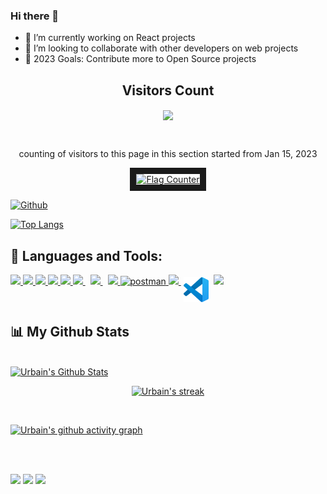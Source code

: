 ### Hi there 👋

<!--
**urbain32/urbain32** is a ✨ _special_ ✨ repository because its `README.md` (this file) appears on your GitHub profile.

Here are some ideas to get you started:

- 🔭 I’m currently working on ...
- 🌱 I’m currently learning ...
- 👯 I’m looking to collaborate on ...
- 🤔 I’m looking for help with ...
- 💬 Ask me about ...
- 📫 How to reach me: ...
- 😄 Pronouns: ...
- ⚡ Fun fact: ...
-->

- 🌱 I’m currently working on React projects
- 👯 I’m looking to collaborate with other developers on web projects
- 🥅 2023 Goals: Contribute more to Open Source projects

<!-- ![](https://visitor-badge.laobi.icu/badge?page_id=urbain32.urbain32) -->
<!-- START Visitor Count -->
<div align="center">
<h2 align="centre">Visitors Count</h2>  
<p align="center"><img align="center" src="https://profile-counter.glitch.me/{urbain32}/count.svg" /></p> 
<br>
</div>

<div align="center">
<p align="center">counting of visitors to this page in this section started from Jan 15, 2023</p>
<a href="https://info.flagcounter.com/CHgw"><img src="https://s11.flagcounter.com/count2/CHgw/bg_FFFFFF/txt_000000/border_CCCCCC/columns_2/maxflags_10/viewers_0/labels_0/pageviews_0/flags_0/percent_0/" alt="Flag Counter" border="10"></a>
</div>	  
	  
<!-- <p align="center">
<img align="" height='120px' src="https://github.com/urbain32/urbain32/blob/main/assets/Geometric%20White.gif" /><img align="" height='120px' src="https://raw.githubusercontent.com/urbain32/urbain32/master/matrix.svg" /><img align="" height='120px' src="https://github.com/urbain32/urbain32/blob/main/assets/Geometric%20White.gif" />
</p> -->
<!-- <img src="https://raw.githubusercontent.com/andreasbm/readme/master/assets/lines/rainbow.png" width="1000"> -->
<!-- End Visitor Count -->

[![Github](https://img.shields.io/github/followers/urbain32?label=Follow&style=social)](https://github.com/urbain32)

[![Top Langs](https://github-readme-stats.vercel.app/api/top-langs/?username=urbain32&langs_count=20&layout=compact&theme=react&hide_border=true&bg_color=0D1117)](https://github.com/urbain32/github-readme-stats)
<!-- 
[![willianrod's wakatime stats](https://github-readme-stats.vercel.app/api/wakatime?username=urbain32&layout=compact&theme=react&hide_border=true&bg_color=0D1117)](https://github.com/urbain32/github-readme-stats) -->

## 🚀 Languages and Tools:

<p align="left"> 
    <!-- <a href="https://www.java.com" target="_blank"> <img src="https://img.icons8.com/color/48/000000/java-coffee-cup-logo.png"/> </a> -->
    <a href="https://reactjs.org/" target="_blank"> <img src="https://img.icons8.com/color/48/000000/react-native.png"/> </a>
<!--     <a href="https://spring.io/projects/spring-boot" target="_blank"> <img src="https://img.icons8.com/color/48/000000/spring-logo.png"/> </a>  -->
    <a href="https://developer.mozilla.org/en-US/docs/Web/JavaScript" target="_blank"> <img src="https://img.icons8.com/color/48/000000/javascript.png"/> 
    <a href="https://www.w3.org/html/" target="_blank"> <img src="https://img.icons8.com/color/48/000000/html-5.png"/> </a> 
    <a href="https://www.w3schools.com/css/" target="_blank"> <img src="https://img.icons8.com/color/48/000000/css3.png"/> </a> 
<!--     <a href="https://getbootstrap.com" target="_blank"> <img src="https://img.icons8.com/color/48/000000/bootstrap.png"/> </a>  -->
    <a href="https://www.python.org" target="_blank"> <img src="https://img.icons8.com/color/48/000000/python.png"/> </a> 
    <a style="padding-right:8px;" href="https://nodejs.org" target="_blank"> <img src="https://img.icons8.com/color/48/000000/nodejs.png"/> </a> 
    <a style="padding-right:8px;" href="https://www.mysql.com/" target="_blank"> <img src="https://img.icons8.com/fluent/50/000000/mysql-logo.png"/> </a>
    <!-- <a href="https://www.mongodb.com/" target="_blank"> <img src="https://raw.githubusercontent.com/devicons/devicon/master/icons/mongodb/mongodb-original-wordmark.svg" alt="mongodb" width="48" height="48"/> </a>  -->
     <a href="https://firebase.google.com/" target="_blank"> <img src="https://img.icons8.com/color/48/000000/firebase.png"/> </a>
    <a href="https://postman.com" target="_blank"> <img src="https://www.vectorlogo.zone/logos/getpostman/getpostman-icon.svg" alt="postman" width="45" height="45"/> </a>
    <a href="https://git-scm.com/" target="_blank"> <img src="https://img.icons8.com/color/48/000000/git.png"/> </a>
    <img src="https://raw.githubusercontent.com/github/explore/80688e429a7d4ef2fca1e82350fe8e3517d3494d/topics/visual-studio-code/visual-studio-code.png" alt="VS Code" height="40" style="vertical-align:top; margin:4px">
<!--     <a href="https://www.jenkins.io" target="_blank"> <img src="https://www.vectorlogo.zone/logos/jenkins/jenkins-icon.svg" alt="jenkins" width="48" height="48"/> </a>  -->
    <a href="https://redux.js.org" target="_blank"> <img src="https://img.icons8.com/color/48/000000/redux.png"/> </a>
<!--     <a href="https://expressjs.com" target="_blank"> <img src="https://raw.githubusercontent.com/devicons/devicon/master/icons/express/express-original-wordmark.svg" alt="express" width="40" height="40"/> </a> -->
</p>
    
## 📊 My Github Stats
  <br/>
    <a href="https://github.com/urbain32/github-readme-stats"><img alt="Urbain's Github Stats" src="https://github-readme-stats.vercel.app/api?username=urbain32&show_icons=true&count_private=true&theme=react&hide_border=true&bg_color=0D1117"/> </a>
  <br/> 
    <p align="center">
    <a href="https://github.com/urbain32/github-readme-streak-stats">
        <img title="🔥 Get streak stats for your profile at git.io/streak-stats" alt="Urbain's streak" src="https://github-readme-streak-stats.herokuapp.com/?user=urbain32&theme=black-ice&hide_border=true&stroke=0000&background=060A0CD0"/></a>
    </a>
</p>

<br/>
<!-- <a href="https://github.com/urbain32/github-readme-activity-graph"><img alt="Hakizimana Tony Carlin's Activity Graph" src="https://activity-graph.herokuapp.com/graph?username=urbain32&bg_color=0D1117&color=5BCDEC&line=5BCDEC&point=FFFFFF&hide_border=true"/></a> -->

[![Urbain's github activity graph](https://github-readme-activity-graph.cyclic.app/graph?username=urbain32&bg_color=09121a&color=fdfcfd&line=f2f2f2&point=00ff2a&area=true&hide_border=true)](https://github.com/urbain32/github-readme-activity-graph)

<br/>
<br/>

<p align="left">
  <a href = "https://www.linkedin.com/in/kamwenubusa-urbain/"><img src="https://img.icons8.com/fluent/48/000000/linkedin.png"/></a>
  <a href = "https://twitter.com/urbainq32"><img src="https://img.icons8.com/fluent/48/000000/twitter.png"/></a>
  <a href = "https://www.instagram.com/urban_zollner/"><img src="https://img.icons8.com/fluent/48/000000/instagram-new.png"/></a>
</p>
